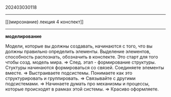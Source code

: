 202403030118
***
[[(мирознание) лекция 4 конспект]]
***
**моделирование**

Модели, которые вы должны создавать, начинаются с того, 
что вы должны правильно определить элементы.
Выделение элементов, способность распознать, обозначить в конспекте.
Это старт для того чтобы созд. модель мира.
=>
След. этап - формирование структуры. 
Стуктуры начинаются формироваться со связей.
Соединяете элементы вместе.
=>
Выстраиваете подсистемы.
Понимаете как это структурировать и группировать.
=>
Связывайте с другими подсистемами.
=>
Начинаете думать про механизмы и процессы, 
которые происходят в рамках этой системы.
=>
Красиво оформляете.

